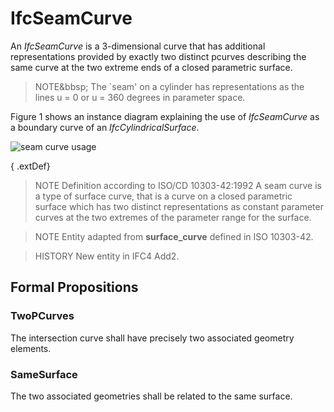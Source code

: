 # IfcSeamCurve

An _IfcSeamCurve_ is a 3-dimensional curve that has additional representations provided by exactly two distinct pcurves describing the same curve at the two extreme ends of a closed parametric surface.
<!-- end of short definition -->

> NOTE&bbsp; The `seam' on a cylinder has representations as the lines u = 0 or u = 360 degrees in parameter space.

Figure 1 shows an instance diagram explaining the use of _IfcSeamCurve_ as a boundary curve of an _IfcCylindricalSurface_.

![seam curve usage](../../../../figures/ifcseamcurve_01.png "Figure 1 — use of a seam curve bounding a cylindrical surface")

{ .extDef}
> NOTE Definition according to ISO/CD 10303-42:1992
> A seam curve is a type of surface curve, that is a curve on a closed parametric surface which has two distinct representations as constant parameter curves at the two extremes of the parameter range for the surface.

> NOTE Entity adapted from **surface_curve** defined in ISO 10303-42.

> HISTORY New entity in IFC4 Add2.

## Formal Propositions

### TwoPCurves
The intersection curve shall have precisely two associated geometry elements.

### SameSurface
The two associated geometries shall be related to the same surface.

